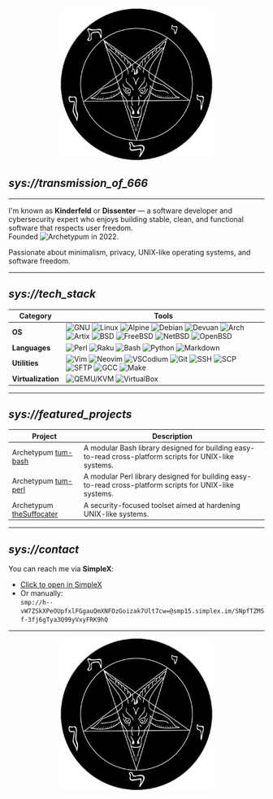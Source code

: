 <p align="center">
  <img src="./assets/baphomet.png" alt="Diagram" width="300"/>
</p>

## _sys://transmission_of_666_

---

I'm known as **Kinderfeld** or **Dissenter** — a software developer and cybersecurity expert who enjoys building stable, clean, and functional software that respects user freedom.  
Founded ![**Archetypum**](https://github.com/Archetypum) in 2022.

Passionate about minimalism, privacy, UNIX-like operating systems, and software freedom.

---

## _sys://tech_stack_

| **Category** | **Tools** |
|-------------|-----------|
| **OS** | ![GNU](https://img.shields.io/badge/-GNU-333?logo=gnu&logoColor=white) ![Linux](https://img.shields.io/badge/-Linux-333?logo=linux&logoColor=white) ![Alpine](https://img.shields.io/badge/-Alpine%20Linux-333?logo=alpinelinux&logoColor=white) ![Debian](https://img.shields.io/badge/-Debian-333?logo=debian&logoColor=white) ![Devuan](https://img.shields.io/badge/-Devuan-333?logo=linux&logoColor=white) ![Arch](https://img.shields.io/badge/-Arch%20Linux-333?logo=arch-linux&logoColor=white) ![Artix](https://img.shields.io/badge/-Artix-333?logo=artix-linux&logoColor=white) ![BSD](https://img.shields.io/badge/-BSD-333?logoColor=white) ![FreeBSD](https://img.shields.io/badge/-FreeBSD-333?logo=freebsd&logoColor=white) ![NetBSD](https://img.shields.io/badge/-NetBSD-333?logo=netbsd&logoColor=white) ![OpenBSD](https://img.shields.io/badge/-OpenBSD-333?logoColor=white) |
| **Languages** | ![Perl](https://img.shields.io/badge/-Perl-333?logo=perl&logoColor=white) ![Raku](https://img.shields.io/badge/-Raku-333?logo=raku&logoColor=white) ![Bash](https://img.shields.io/badge/-Bash-333?logo=gnubash&logoColor=white) ![Python](https://img.shields.io/badge/-Python-333?logo=python&logoColor=white) ![Markdown](https://img.shields.io/badge/-Markdown-333?logo=markdown&logoColor=white) |
| **Utilities** | ![Vim](https://img.shields.io/badge/-Vim-333?logo=vim&logoColor=white) ![Neovim](https://img.shields.io/badge/-Neovim-333?logo=neovim&logoColor=white) ![VSCodium](https://img.shields.io/badge/-VSCodium-333?logo=visualstudiocode&logoColor=white) ![Git](https://img.shields.io/badge/-Git-333?logo=git&logoColor=white) ![SSH](https://img.shields.io/badge/-OpenSSH-333?logo=gnubash&logoColor=white) ![SCP](https://img.shields.io/badge/-SCP-333?logo=gnubash&logoColor=white) ![SFTP](https://img.shields.io/badge/-SFTP-333?logo=gnubash&logoColor=white) ![GCC](https://img.shields.io/badge/-GCC-333?logo=gnu&logoColor=white) ![Make](https://img.shields.io/badge/-Make-333?logo=cmake&logoColor=white) |
| **Virtualization** | ![QEMU/KVM](https://img.shields.io/badge/-QEMU%2FKVM-333?logoColor=white) ![VirtualBox](https://img.shields.io/badge/-VirtualBox-333?logo=virtualbox&logoColor=white) |

---

## _sys://featured_projects_

| Project | Description |
|---------|-------------|
| Archetypum [tum-bash](https://github.com/Archetypum/tum-bash) | A modular Bash library designed for building easy-to-read cross-platform scripts for UNIX-like systems. |
| Archetypum [tum-perl](https://github.com/Archetypum/tum-perl) | A modular Perl library designed for building easy-to-read cross-platform scripts for UNIX-like systems. |
| Archetypum [theSuffocater](https://github.com/Archetypum/theSuffocater) | A security-focused toolset aimed at hardening UNIX-like systems. |

---

## _sys://contact_

You can reach me via **SimpleX**:

- [Click to open in SimpleX](https://simplex.chat/contact#/?v=2-7&smp=smp%3A%2F%2Fh--vW7ZSkXPeOUpfxlFGgauQmXNFOzGoizak7Ult7cw%3D%40smp15.simplex.im%2FSNpfTZMSf-3fj6gTya3Q99yVxyFRK9hQ%23%2F%3Fv%3D1-4%26dh%3DMCowBQYDK2VuAyEAa0Sn1z_C8gzoteeH_1IjIIPzFNYvBsKKy57M2DXBv1A%253D%26q%3Dc%26srv%3Doauu4bgijybyhczbnxtlggo6hiubahmeutaqineuyy23aojpih3dajad.onion)
- Or manually:  
  `smp://h--vW7ZSkXPeOUpfxlFGgauQmXNFOzGoizak7Ult7cw=@smp15.simplex.im/SNpfTZMSf-3fj6gTya3Q99yVxyFRK9hQ`

---

<p align="center">
  <img src="./assets/baphomet.png" alt="Diagram" width="300"/>
</p>

